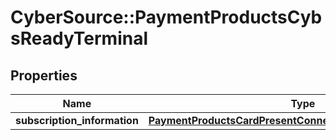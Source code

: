 # CyberSource::PaymentProductsCybsReadyTerminal

## Properties
Name | Type | Description | Notes
------------ | ------------- | ------------- | -------------
**subscription_information** | [**PaymentProductsCardPresentConnectSubscriptionInformation**](PaymentProductsCardPresentConnectSubscriptionInformation.md) |  | [optional] 


